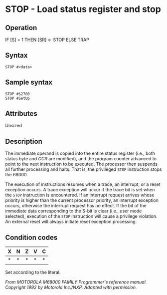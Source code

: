 # STOP - Load status register and stop

## Operation
IF [S] = 1 THEN
[SR] ← <data>
STOP
ELSE TRAP

## Syntax
```assembly
STOP #<data>
```

## Sample syntax
```assembly
STOP #$2700
STOP #SetUp
```

## Attributes
Unsized

## Description
The immediate operand is copied into the entire status register
(i.e., both status byte and *CCR* are modified), and the program
counter advanced to point to the next instruction to be executed.
The processor then suspends all further processing and halts.
That is, the privileged `STOP` instruction stops the 68000.

The execution of instructions resumes when a trace, an interrupt,
or a reset exception occurs. A trace exception will occur if the
trace bit is set when the `STOP` instruction is encountered. If an
interrupt request arrives whose priority is higher than the current
processor priority, an interrupt exception occurs, otherwise the
interrupt request has no effect. If the bit of the immediate data
corresponding to the S-bit is clear (i.e., user mode selected),
execution of the `STOP` instruction will cause a privilege violation.
An external reset will always initiate reset exception processing.

## Condition codes
|X|N|Z|V|C|
|--|--|--|--|--|
|*|*|*|*|*|

Set according to the literal.

*From MOTOROLA M68000 FAMILY Programmer's reference manual. Copyright 1992 by Motorola Inc./NXP. Adapted with permission.*